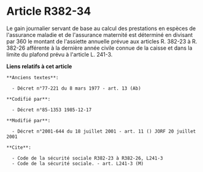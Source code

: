 # Article R382-34

Le gain journalier servant de base au calcul des prestations en espèces de l'assurance maladie et de l'assurance maternité
est déterminé en divisant par 360 le montant de l'assiette annuelle prévue aux articles R. 382-23 à R. 382-26 afférente à la
dernière année civile connue de la caisse et dans la limite du plafond prévu à l'article L. 241-3.

**Liens relatifs à cet article**

	**Anciens textes**:

	  - Décret n°77-221 du 8 mars 1977 - art. 13 (Ab)

	**Codifié par**:

	  - Décret n°85-1353 1985-12-17

	**Modifié par**:

	  - Décret n°2001-644 du 18 juillet 2001 - art. 11 () JORF 20 juillet 2001

	**Cite**:

	  - Code de la sécurité sociale R382-23 à R382-26, L241-3
	  - Code de la sécurité sociale. - art. L241-3 (M)
